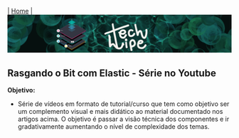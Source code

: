 | [Home](https://techlipe.github.io/Guia-Completo-Elastic-Stack) |
![TL](banner-tl.png)

## Rasgando o Bit com Elastic - Série no Youtube

**Objetivo:**
- Série de vídeos em formato de tutorial/curso que tem como objetivo ser um complemento visual e mais didático ao material documentado nos artigos acima. O objetivo é passar a visão técnica dos componentes e ir gradativamente aumentando o nível de complexidade dos temas.
